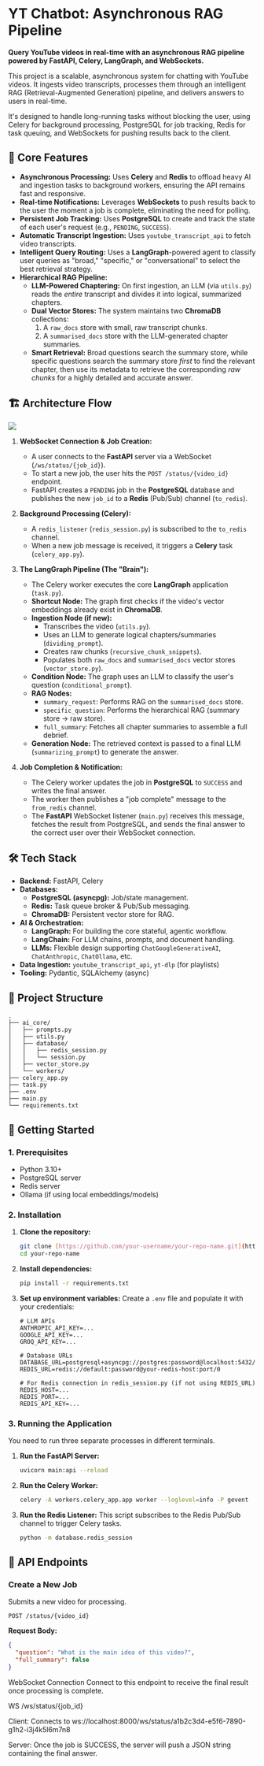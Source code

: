 # YT Chatbot: Asynchronous RAG Pipeline

**Query YouTube videos in real-time with an asynchronous RAG pipeline powered by FastAPI, Celery, LangGraph, and WebSockets.**

This project is a scalable, asynchronous system for chatting with YouTube videos. It ingests video transcripts, processes them through an intelligent RAG (Retrieval-Augmented Generation) pipeline, and delivers answers to users in real-time.

It's designed to handle long-running tasks without blocking the user, using Celery for background processing, PostgreSQL for job tracking, Redis for task queuing, and WebSockets for pushing results back to the client.

## 🌟 Core Features

* **Asynchronous Processing:** Uses **Celery** and **Redis** to offload heavy AI and ingestion tasks to background workers, ensuring the API remains fast and responsive.
* **Real-time Notifications:** Leverages **WebSockets** to push results back to the user the moment a job is complete, eliminating the need for polling.
* **Persistent Job Tracking:** Uses **PostgreSQL** to create and track the state of each user's request (e.g., `PENDING`, `SUCCESS`).
* **Automatic Transcript Ingestion:** Uses `youtube_transcript_api` to fetch video transcripts.
* **Intelligent Query Routing:** Uses a **LangGraph**-powered agent to classify user queries as "broad," "specific," or "conversational" to select the best retrieval strategy.
* **Hierarchical RAG Pipeline:**
    * **LLM-Powered Chaptering:** On first ingestion, an LLM (via `utils.py`) reads the *entire* transcript and divides it into logical, summarized chapters.
    * **Dual Vector Stores:** The system maintains two **ChromaDB** collections:
        1.  A `raw_docs` store with small, raw transcript chunks.
        2.  A `summarised_docs` store with the LLM-generated chapter summaries.
    * **Smart Retrieval:** Broad questions search the summary store, while specific questions search the summary store *first* to find the relevant chapter, then use its metadata to retrieve the corresponding *raw chunks* for a highly detailed and accurate answer.

## 🏗️ Architecture Flow

[![](https://mermaid.ink/img/pako:eNqNVVtv4joQ_iuWn2laSiE0Dyu1UFiOerpsQ8_qbECVSYZgkdjIdtptEf99x0m4BGh3I0WeGc98c8nMZEVDGQH1aKzYck5G3bEg-OhsWgieNCgyEAYUCw2Xori2j70JOgkHYc4tPalekbMzUnfID5j6MlyAIR0pBIQG5V9Ij2lzMxwE5Un6zMArezsBcemQ4Td_RM61YSbT56sXHoF85tF6H-jYznXII4TAX0CTHhcsQVZniTm2AhGNxUHWezHtoDfBInrDIR0FqKDJ8O6hO3jok3_kNMceSm1iBTooCf_7PeneTk7CXGFy2TTheo5AFmDQzTEeIeJ6JIP8JEY-q5wI5wxLmJzGajnknmsDQpOZVEdoPSXTEm-G5EnEU5W4ZeEiVjITERkqGYLWXMS7ALZ6BfStkgtQu2v7lMmcENqYduI97yeQi9wOsTfSMjMs5rmfTbfiyWltW64mc8hXYCqve42MFI9jQG7E9CKvWgcSUG9BcZAfUi0qeB9FW9Gvui-vrPOpQ3pgws1n74JhPNGV_vnQNnRwHl-wzlgUJuJ-7tZabjnrfJbI14PsD69ztMjOickUts3egBTuPgwBHPK0jPL2t-EbSfynTufO9_8ug9l-23dkukzArpZqs_651Lvs_zLhwDdMmUnux59LZcLMrDaEh1NK7n5hi-h1FWejYWN_kLn1QMSgTVAchOFw_IerTSr-Dgc9V6rkRZUi4jbR1ZbyyPfMVmX0toRPvP4PuopwUNqN2Or2siQhfpamLK_2F9IHU7AclxIy5GargJLJJ1D-EkI-46ENUu--0E3_kb0GXzn-ElQ456HdrTd9gsLqojvCw-3AoiMwDCWw9puYjzAKh2UuOL7Yd8GGsE27lEIDub__99gOMSt2VYX9ytj4xnSWhQvcb8-6EL_jCNNPAcoorMqdiPJuC5A4XBQHbVyuxHwY9tZQMcXlkqI1_CXziHpGZVCjKaiUWZauLMaYmjmkMKYekhFTizEdizXaLJn4KWW6McPNHc-pN2OJRi7Lh7bLGQ5QupUqjAxUB3e8od6l6-Yg1FvRX9RrNlyn3XavG_WLZrvdaDZq9I16Z_Vrp1Vv1lvti6tWy3Uv3HWNvudu60697jbxbbjti8v61dXl-jel3IfP?type=png)](https://mermaid.live/edit#pako:eNqNVVtv4joQ_iuWn2laSiE0Dyu1UFiOerpsQ8_qbECVSYZgkdjIdtptEf99x0m4BGh3I0WeGc98c8nMZEVDGQH1aKzYck5G3bEg-OhsWgieNCgyEAYUCw2Xori2j70JOgkHYc4tPalekbMzUnfID5j6MlyAIR0pBIQG5V9Ij2lzMxwE5Un6zMArezsBcemQ4Td_RM61YSbT56sXHoF85tF6H-jYznXII4TAX0CTHhcsQVZniTm2AhGNxUHWezHtoDfBInrDIR0FqKDJ8O6hO3jok3_kNMceSm1iBTooCf_7PeneTk7CXGFy2TTheo5AFmDQzTEeIeJ6JIP8JEY-q5wI5wxLmJzGajnknmsDQpOZVEdoPSXTEm-G5EnEU5W4ZeEiVjITERkqGYLWXMS7ALZ6BfStkgtQu2v7lMmcENqYduI97yeQi9wOsTfSMjMs5rmfTbfiyWltW64mc8hXYCqve42MFI9jQG7E9CKvWgcSUG9BcZAfUi0qeB9FW9Gvui-vrPOpQ3pgws1n74JhPNGV_vnQNnRwHl-wzlgUJuJ-7tZabjnrfJbI14PsD69ztMjOickUts3egBTuPgwBHPK0jPL2t-EbSfynTufO9_8ug9l-23dkukzArpZqs_651Lvs_zLhwDdMmUnux59LZcLMrDaEh1NK7n5hi-h1FWejYWN_kLn1QMSgTVAchOFw_IerTSr-Dgc9V6rkRZUi4jbR1ZbyyPfMVmX0toRPvP4PuopwUNqN2Or2siQhfpamLK_2F9IHU7AclxIy5GargJLJJ1D-EkI-46ENUu--0E3_kb0GXzn-ElQ456HdrTd9gsLqojvCw-3AoiMwDCWw9puYjzAKh2UuOL7Yd8GGsE27lEIDub__99gOMSt2VYX9ytj4xnSWhQvcb8-6EL_jCNNPAcoorMqdiPJuC5A4XBQHbVyuxHwY9tZQMcXlkqI1_CXziHpGZVCjKaiUWZauLMaYmjmkMKYekhFTizEdizXaLJn4KWW6McPNHc-pN2OJRi7Lh7bLGQ5QupUqjAxUB3e8od6l6-Yg1FvRX9RrNlyn3XavG_WLZrvdaDZq9I16Z_Vrp1Vv1lvti6tWy3Uv3HWNvudu60697jbxbbjti8v61dXl-jel3IfP)

1.  **WebSocket Connection & Job Creation:**
    * A user connects to the **FastAPI** server via a WebSocket (`/ws/status/{job_id}`).
    * To start a new job, the user hits the `POST /status/{video_id}` endpoint.
    * FastAPI creates a `PENDING` job in the **PostgreSQL** database and publishes the new `job_id` to a **Redis** (Pub/Sub) channel (`to_redis`).

2.  **Background Processing (Celery):**
    * A `redis_listener` (`redis_session.py`) is subscribed to the `to_redis` channel.
    * When a new job message is received, it triggers a **Celery** task (`celery_app.py`).

3.  **The LangGraph Pipeline (The "Brain"):**
    * The Celery worker executes the core **LangGraph** application (`task.py`).
    * **Shortcut Node:** The graph first checks if the video's vector embeddings already exist in **ChromaDB**.
    * **Ingestion Node (if new):**
        * Transcribes the video (`utils.py`).
        * Uses an LLM to generate logical chapters/summaries (`dividing_prompt`).
        * Creates raw chunks (`recursive_chunk_snippets`).
        * Populates both `raw_docs` and `summarised_docs` vector stores (`vector_store.py`).
    * **Condition Node:** The graph uses an LLM to classify the user's question (`conditional_prompt`).
    * **RAG Nodes:**
        * `summary_request`: Performs RAG on the `summarised_docs` store.
        * `specific_question`: Performs the hierarchical RAG (summary store -> raw store).
        * `full_summary`: Fetches all chapter summaries to assemble a full debrief.
    * **Generation Node:** The retrieved context is passed to a final LLM (`summarizing_prompt`) to generate the answer.

4.  **Job Completion & Notification:**
    * The Celery worker updates the job in **PostgreSQL** to `SUCCESS` and writes the final answer.
    * The worker then publishes a "job complete" message to the `from_redis` channel.
    * The **FastAPI** WebSocket listener (`main.py`) receives this message, fetches the result from PostgreSQL, and sends the final answer to the correct user over their WebSocket connection.

## 🛠️ Tech Stack

* **Backend:** FastAPI, Celery
* **Databases:**
    * **PostgreSQL (asyncpg):** Job/state management.
    * **Redis:** Task queue broker & Pub/Sub messaging.
    * **ChromaDB:** Persistent vector store for RAG.
* **AI & Orchestration:**
    * **LangGraph:** For building the core stateful, agentic workflow.
    * **LangChain:** For LLM chains, prompts, and document handling.
    * **LLMs:** Flexible design supporting `ChatGoogleGenerativeAI`, `ChatAnthropic`, `ChatOllama`, etc.
* **Data Ingestion:** `youtube_transcript_api`, `yt-dlp` (for playlists)
* **Tooling:** Pydantic, SQLAlchemy (async)

## 📁 Project Structure
```text
.
├── ai_core/
│   ├── prompts.py
│   ├── utils.py
│   ├── database/
│   │   ├── redis_session.py
│   │   └── session.py
│   ├── vector_store.py
│   └── workers/
├── celery_app.py
├── task.py
├── .env
├── main.py
└── requirements.txt
```

## 🚀 Getting Started

### 1. Prerequisites

* Python 3.10+
* PostgreSQL server
* Redis server
* Ollama (if using local embeddings/models)

### 2. Installation

1.  **Clone the repository:**
    ```bash
    git clone [https://github.com/your-username/your-repo-name.git](https://github.com/your-username/your-repo-name.git)
    cd your-repo-name
    ```

2.  **Install dependencies:**
    ```bash
    pip install -r requirements.txt
    ```

3.  **Set up environment variables:**
    Create a `.env` file and populate it with your credentials:
    ```.env
    # LLM APIs
    ANTHROPIC_API_KEY=...
    GOOGLE_API_KEY=...
    GROQ_API_KEY=...

    # Database URLs
    DATABASE_URL=postgresql+asyncpg://postgres:password@localhost:5432/ytdb
    REDIS_URL=redis://default:password@your-redis-host:port/0

    # For Redis connection in redis_session.py (if not using REDIS_URL)
    REDIS_HOST=...
    REDIS_PORT=...
    REDIS_API_KEY=...
    ```

### 3. Running the Application

You need to run three separate processes in different terminals.

1.  **Run the FastAPI Server:**
    ```bash
    uvicorn main:api --reload
    ```

2.  **Run the Celery Worker:**
    ```bash
    celery -A workers.celery_app.app worker --loglevel=info -P gevent
    ```

3.  **Run the Redis Listener:**
    This script subscribes to the Redis Pub/Sub channel to trigger Celery tasks.
    ```bash
    python -m database.redis_session
    ```

## 📡 API Endpoints

### Create a New Job

Submits a new video for processing.

`POST /status/{video_id}`

**Request Body:**

```json
{
  "question": "What is the main idea of this video?",
  "full_summary": false
}
```


WebSocket Connection
Connect to this endpoint to receive the final result once processing is complete.

WS /ws/status/{job_id}

Client: Connects to ws://localhost:8000/ws/status/a1b2c3d4-e5f6-7890-g1h2-i3j4k5l6m7n8

Server: Once the job is SUCCESS, the server will push a JSON string containing the final answer.
